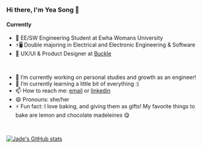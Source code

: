 ### Hi there, I'm Yea Song 👋

#### Currently  
- 🏫 EE/SW Engineering Student at Ewha Womans University  
- ⚡🖥️ Double majoring in Electrical and Electronic Engineering & Software  
- 🎨 UX/UI & Product Designer at [Buckle](https://www.instagram.com/bucket_withus_/)  

</br>

- 🔭 I’m currently working on personal studies and growth as an engineer!
- 🌱 I’m currently learning a little bit of everything :)
- 📫 How to reach me: [email](mailto:jadehanys@gmail.com) or [linkedin](https://www.linkedin.com/in/yea-song-han/)
- 😄 Pronouns: she/her
- ⚡ Fun fact: I love baking, and giving them as gifts! My favorite things to bake are lemon and chocolate madeleines 😋

</br>

[![Jade's GitHub stats](https://github-readme-stats.vercel.app/api?username=jadely-lab)](https://github.com/anuraghazra/github-readme-stats)


<!--
**jadely-lab/jadely-lab** is a ✨ _special_ ✨ repository because its `README.md` (this file) appears on your GitHub profile.

Here are some ideas to get you started:

- 🔭 I’m currently working on ...
- 🌱 I’m currently learning ...
- 👯 I’m looking to collaborate on ...
- 🤔 I’m looking for help with ...
- 💬 Ask me about ...
- 📫 How to reach me: ...
- 😄 Pronouns: ...
- ⚡ Fun fact: ...

- 😄 2021 Goals: 
  - 
-->
